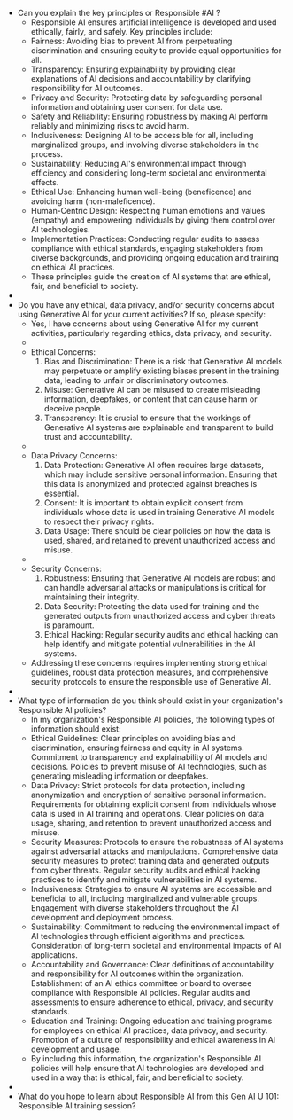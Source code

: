- Can you explain the key principles or Responsible #AI ?
	- Responsible AI ensures artificial intelligence is developed and used ethically, fairly, and safely. Key principles include:
	- Fairness: Avoiding bias to prevent AI from perpetuating discrimination and ensuring equity to provide equal opportunities for all.
	- Transparency: Ensuring explainability by providing clear explanations of AI decisions and accountability by clarifying responsibility for AI outcomes.
	- Privacy and Security: Protecting data by safeguarding personal information and obtaining user consent for data use.
	- Safety and Reliability: Ensuring robustness by making AI perform reliably and minimizing risks to avoid harm.
	- Inclusiveness: Designing AI to be accessible for all, including marginalized groups, and involving diverse stakeholders in the process.
	- Sustainability: Reducing AI's environmental impact through efficiency and considering long-term societal and environmental effects.
	- Ethical Use: Enhancing human well-being (beneficence) and avoiding harm (non-maleficence).
	- Human-Centric Design: Respecting human emotions and values (empathy) and empowering individuals by giving them control over AI technologies.
	- Implementation Practices: Conducting regular audits to assess compliance with ethical standards, engaging stakeholders from diverse backgrounds, and providing ongoing education and training on ethical AI practices.
	- These principles guide the creation of AI systems that are ethical, fair, and beneficial to society.
-
- Do you have any ethical, data privacy, and/or security concerns about using Generative AI for your current activities? If so, please specify:
	- Yes, I have concerns about using Generative AI for my current activities, particularly regarding ethics, data privacy, and security.
	-
	- Ethical Concerns:
	  1. Bias and Discrimination: There is a risk that Generative AI models may perpetuate or amplify existing biases present in the training data, leading to unfair or discriminatory outcomes.
	  2. Misuse: Generative AI can be misused to create misleading information, deepfakes, or content that can cause harm or deceive people.
	  3. Transparency: It is crucial to ensure that the workings of Generative AI systems are explainable and transparent to build trust and accountability.
	-
	- Data Privacy Concerns:
	  1. Data Protection: Generative AI often requires large datasets, which may include sensitive personal information. Ensuring that this data is anonymized and protected against breaches is essential.
	  2. Consent: It is important to obtain explicit consent from individuals whose data is used in training Generative AI models to respect their privacy rights.
	  3. Data Usage: There should be clear policies on how the data is used, shared, and retained to prevent unauthorized access and misuse.
	-
	- Security Concerns:
	  1. Robustness: Ensuring that Generative AI models are robust and can handle adversarial attacks or manipulations is critical for maintaining their integrity.
	  2. Data Security: Protecting the data used for training and the generated outputs from unauthorized access and cyber threats is paramount.
	  3. Ethical Hacking: Regular security audits and ethical hacking can help identify and mitigate potential vulnerabilities in the AI systems.
	- Addressing these concerns requires implementing strong ethical guidelines, robust data protection measures, and comprehensive security protocols to ensure the responsible use of Generative AI.
-
- What type of information do you think should exist in your organization's Responsible AI policies?
	- In my organization's Responsible AI policies, the following types of information should exist:
	- Ethical Guidelines:
	  Clear principles on avoiding bias and discrimination, ensuring fairness and equity in AI systems.
	  Commitment to transparency and explainability of AI models and decisions.
	  Policies to prevent misuse of AI technologies, such as generating misleading information or deepfakes.
	- Data Privacy:
	  Strict protocols for data protection, including anonymization and encryption of sensitive personal information.
	  Requirements for obtaining explicit consent from individuals whose data is used in AI training and operations.
	  Clear policies on data usage, sharing, and retention to prevent unauthorized access and misuse.
	- Security Measures:
	  Protocols to ensure the robustness of AI systems against adversarial attacks and manipulations.
	  Comprehensive data security measures to protect training data and generated outputs from cyber threats.
	  Regular security audits and ethical hacking practices to identify and mitigate vulnerabilities in AI systems.
	- Inclusiveness:
	  Strategies to ensure AI systems are accessible and beneficial to all, including marginalized and vulnerable groups.
	  Engagement with diverse stakeholders throughout the AI development and deployment process.
	- Sustainability:
	  Commitment to reducing the environmental impact of AI technologies through efficient algorithms and practices.
	  Consideration of long-term societal and environmental impacts of AI applications.
	- Accountability and Governance:
	  Clear definitions of accountability and responsibility for AI outcomes within the organization.
	  Establishment of an AI ethics committee or board to oversee compliance with Responsible AI policies.
	  Regular audits and assessments to ensure adherence to ethical, privacy, and security standards.
	- Education and Training:
	  Ongoing education and training programs for employees on ethical AI practices, data privacy, and security.
	  Promotion of a culture of responsibility and ethical awareness in AI development and usage.
	- By including this information, the organization's Responsible AI policies will help ensure that AI technologies are developed and used in a way that is ethical, fair, and beneficial to society.
-
- What do you hope to learn about Responsible AI from this Gen AI U 101: Responsible AI training session?